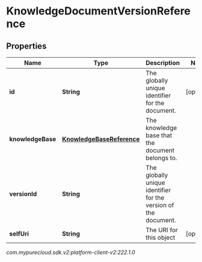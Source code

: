 # KnowledgeDocumentVersionReference


## Properties

| Name | Type | Description | Notes |
| ------------ | ------------- | ------------- | ------------- |
| **id** | **String** | The globally unique identifier for the document. |  [optional] |
| **knowledgeBase** | [**KnowledgeBaseReference**](KnowledgeBaseReference) | The knowledge base that the document belongs to. |  |
| **versionId** | **String** | The globally unique identifier for the version of the document. |  |
| **selfUri** | **String** | The URI for this object |  [optional] |




_com.mypurecloud.sdk.v2:platform-client-v2:222.1.0_
